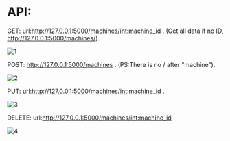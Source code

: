 # API:
GET: url:http://127.0.0.1:5000/machines/<int:machine_id> .
(Get all data if no ID, http://127.0.0.1:5000/machines/).
    
![1](https://user-images.githubusercontent.com/80114925/198859127-cdb80a3b-bd29-4ebc-8461-a60610c2daad.png)

POST: http://127.0.0.1:5000/machines .
(PS:There is no / after "machine").
    
![2](https://user-images.githubusercontent.com/80114925/198859131-9a69501a-4669-410c-8426-9a22553c84b1.png)

PUT: url:http://127.0.0.1:5000/machines/<int:machine_id> .
    
![3](https://user-images.githubusercontent.com/80114925/198859140-1967aff6-afb5-42c4-9d30-cf017292a9bc.png)

DELETE: url:http://127.0.0.1:5000/machines/<int:machine_id> .

![4](https://user-images.githubusercontent.com/80114925/198859143-e2600eec-c869-4061-833e-0d468bc5a3bb.png)
